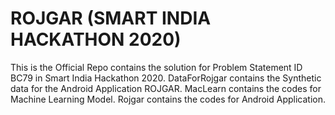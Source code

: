 # ROJGAR (SMART INDIA HACKATHON 2020)
This is the Official Repo contains the solution for Problem Statement ID BC79 in Smart India Hackathon 2020.
	DataForRojgar contains the Synthetic data for the Android Application ROJGAR.
	MacLearn contains the codes for Machine Learning Model.
	Rojgar contains the codes for Android Application.
